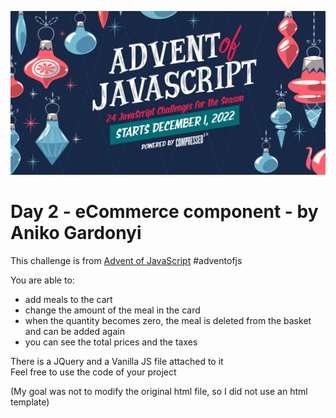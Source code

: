 ![Advent of JavaScript](./images/adventOfJs_header_pic.jpg)

# Day 2 - eCommerce component - by Aniko Gardonyi

This challenge is from [Advent of JavaScript](https://www.adventofjs.com/) #adventofjs

You are able to:
- add meals to the cart
- change the amount of the meal in the card
- when the quantity becomes zero, the meal is deleted from the basket and can be added again
- you can see the total prices and the taxes

There is a JQuery and a Vanilla JS file attached to it<br>
Feel free to use the code of your project

(My goal was not to modify the original html file, so I did not use an html template)
